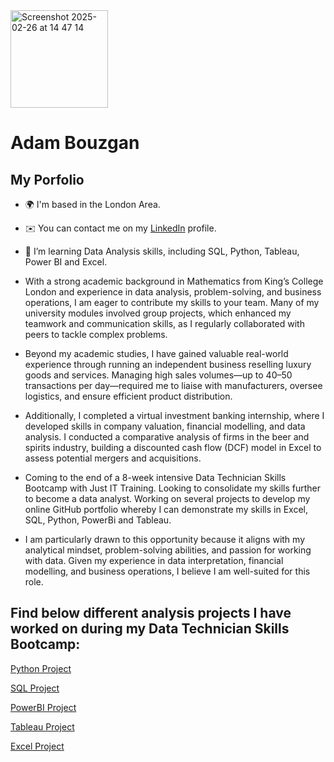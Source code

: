 <img width="156" alt="Screenshot 2025-02-26 at 14 47 14" src="https://github.com/user-attachments/assets/99a32113-c56b-4be5-9b00-e8412f3edf75" />

# **Adam Bouzgan**
## My Porfolio
* 🌍 I'm based in the London Area.

* ✉️  You can contact me on my [LinkedIn](https://www.linkedin.com/in/adam-bouzgan-293301346/) profile.

* 🧠  I’m learning Data Analysis skills, including SQL, Python, Tableau, Power BI and Excel.

* With a strong academic background in Mathematics from King’s College London and experience in data analysis, problem-solving, and business operations, I am eager to contribute my skills to your team. Many of my university modules involved group projects, which enhanced my teamwork and communication skills, as I regularly collaborated with peers to tackle complex problems.
  
* Beyond my academic studies, I have gained valuable real-world experience through running an independent business reselling luxury goods and services. Managing high sales volumes—up to 40–50 transactions per day—required me to liaise with manufacturers, oversee logistics, and ensure efficient product distribution.
  
* Additionally, I completed a virtual investment banking internship, where I developed skills in company valuation, financial modelling, and data analysis. I conducted a comparative analysis of firms in the beer and spirits industry, building a discounted cash flow (DCF) model in Excel to assess potential mergers and acquisitions.
  
* Coming to the end of a 8-week intensive Data Technician Skills Bootcamp with Just IT Training. Looking to consolidate my skills further to become a data analyst. Working on several projects to develop my online GitHub portfolio whereby I can demonstrate my skills in Excel, SQL, Python, PowerBi and Tableau.
  
* I am particularly drawn to this opportunity because it aligns with my analytical mindset, problem-solving abilities, and passion for working with data. Given my experience in data interpretation, financial modelling, and business operations, I believe I am well-suited for this role.






<!---
adambouzgan/adambouzgan is a ✨ special ✨ repository because its `README.md` (this file) appears on your GitHub profile.
You can click the Preview link to take a look at your changes.
--->
## Find below different analysis projects I have worked on during my Data Technician Skills Bootcamp:

<a href="https://adambouzgan.github.io/Python-Project/" target="_blank">Python Project</a>

<a href="https://adambouzgan.github.io/SQL-Project/" target="_blank">SQL Project</a>

<a href="https://adambouzgan.github.io/PowerBI-Project/" target="_blank">PowerBI Project</a>

<a href="https://adambouzgan.github.io/Tableau-Project/" target="_blank">Tableau Project</a>

<a href="https://adambouzgan.github.io/Excel-Project/" target="_blank">Excel Project</a>
